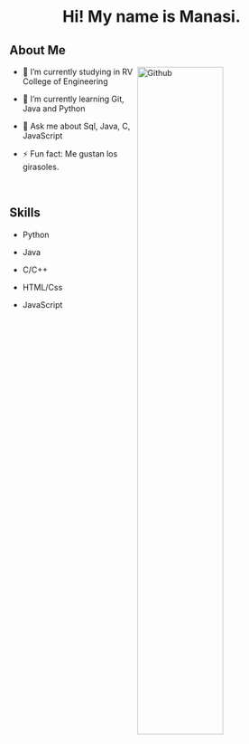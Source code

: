 <h1 align='center'> Hi! My name is Manasi.</h1>


<h2> About Me</h2>

<img width="55%" align="right" alt="Github" src="https://raw.githubusercontent.com/onimur/.github/master/.resources/git-header.svg" />

- 🔭 I’m currently studying in RV College of Engineering
  
- 🌱 I’m currently learning Git, Java and Python

- 💬 Ask me about Sql, Java, C, JavaScript
  
- ⚡ Fun fact: Me gustan los girasoles.


<br>
<h2> Skills</h2>

- Python

- Java

- C/C++

- HTML/Css

- JavaScript
